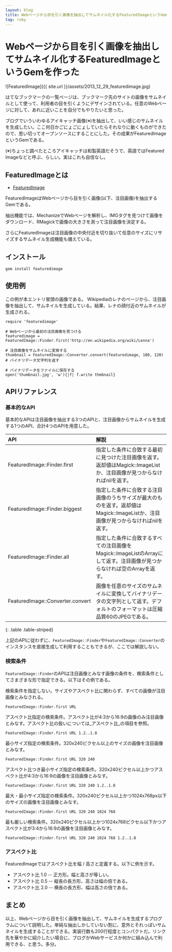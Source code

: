 ```yaml
---
layout: blog
title: Webページから目を引く画像を抽出してサムネイル化するFeaturedImageというGemを作った
tag: ruby
---
```


# Webページから目を引く画像を抽出してサムネイル化するFeaturedImageというGemを作った

![FeaturedImage]({{ site.url }}/assets/2013_12_29_featuredimage.jpg)

はてなブックマークの一覧ページは、ブックマーク先のサイトの画像をサムネイルとして使って、利用者の目を引くようにデザインされている。任意のWebページに対して、あれに近いことを自分でもやりたいと思った。

ブログでいういわゆるアイキャッチ画像(※)を抽出して、いい感じのサムネイルを生成したい。ここ何日かごにょごにょしていたらそれなりに動くものができたので、思い切ってオープンソースにすることにした。その成果がFeaturedImageというGemである。

(※)ちょっと調べたところアイキャッチは和製英語だそうで、英語ではFeatured Imageなどと呼ぶ、らしい。実はこれも自信なし。

## FeaturedImageとは

- [FeaturedImage](https://github.com/xmisao/featuredimage)

FeaturedImageはWebページから目を引く画像(以下、注目画像)を抽出するGemである。

抽出機能では、MechanizeでWebページを解析し、IMGタグを見つけて画像をダウンロード、RMagickで画像の大きさを測って注目画像を決定する。

さらにFeaturedImageは注目画像の中央付近を切り抜いて任意のサイズにリサイズするサムネイル生成機能も備えている。

## インストール

~~~~
gem install featuredimage
~~~~

## 使用例

この例が本エントリ冒頭の画像である。
Wikipediaのレナのページから、注目画像を抽出して、サムネイルを生成している。結果、レナの顔付近のサムネイルが生成される。

~~~~
require 'featuredimage'

# Webページから最初の注目画像を見つける
featuredimage = FeaturedImage::Finder.first('http://en.wikipedia.org/wiki/Lenna')

# 注目画像をサムネイルに変換する
thumbnail = FeaturedImage::Converter.convert(featuredimage, 180, 120) # バイナリデータ文字列を返す

# バイナリデータをファイルに保存する
open('thumbnail.jpg', 'w'){|f| f.write thmbnail}
~~~~

## APIリファレンス

### 基本的なAPI

基本的なAPIは注目画像を抽出する3つのAPIと、注目画像からサムネイルを生成する1つのAPI、合計4つのAPIを用意した。

|API|解説|
|:-|:-|
|FeaturedImage::Finder.first|指定した条件に合致する最初に見つけた注目画像を返す。返却値はMagick::ImageListか、注目画像が見つからなければnilを返す。|
|FeaturedImage::Finder.biggest|指定した条件に合致する注目画像のうちサイズが最大のものを返す。返却値はMagick::ImageListか、注目画像が見つからなければnilを返す。|
|FeaturedImage::Finder.all|指定した条件に合致するすべての注目画像をMagick::ImageListのArrayにして返す。注目画像が見つからなければ空のArrayを返す。|
|FeaturedImage::Converter.convert|画像を任意のサイズのサムネイルに変換してバイナリデータの文字列として返す。デフォルトのフォーマットは圧縮品質60のJPEGである。|
{: .table .table-striped}

上記のAPIに従わずに、`FeaturedImage::Finder`や`FeaturedImage::Converter`のインスタンスを直接生成して利用することもできるが、ここでは解説しない。

### 検索条件

`FeaturedImage::Finder`のAPIは注目画像とみなす画像の条件を、検索条件としてさまざまな形で指定できる。以下はその例である。

検索条件を指定しない。サイズやアスペクト比に関わらず、すべての画像が注目画像とみなされる。

~~~~
FeaturedImage::Finder.first URL
~~~~

アスペクト比指定の検索条件。アスペクト比が4:3から16:9の画像のみ注目画像とみなす。アスペクト比の扱いについては_アスペクト比_の項目を参照。

~~~~
FeaturedImage::Finder.first URL 1.2..1.8
~~~~

最小サイズ指定の検索条件。320x240ピクセル以上のサイズの画像を注目画像とみなす。

~~~~
FeaturedImage::Finder.first URL 320 240
~~~~

アスペクト比つき最小サイズ指定の検索条件。320x240ピクセル以上かつアスペクト比が4:3から16:9の画像を注目画像とみなす。

~~~~
FeaturedImage::Finder.first URL 320 240 1.2..1.8
~~~~

最大・最小サイズ指定の検索条件。320x240ピクセル以上かつ1024x768px以下のサイズの画像を注目画像とみなす。

~~~~
FeaturedImage::Finder.first URL 320 240 1024 768
~~~~

最も厳しい検索条件。320x240ピクセル以上かつ1024x768ピクセル以下かつアスペクト比が3:4から16:9の画像を注目画像とみなす。

~~~~
FeaturedImage::Finder.first URL 320 240 1024 768 1.2..1.8
~~~~

### アスペクト比

FeaturedImageではアスペクト比を幅 / 高さと定義する。以下に例を示す。

- アスペクト比 1.0 -- 正方形。幅と高さが等しい。
- アスペクト比 0.5 -- 縦長の長方形、高さは幅の倍である。
- アスペクト比 2.0 -- 横長の長方形、幅は高さの倍である。

## まとめ

以上、Webページから目を引く画像を抽出して、サムネイルを生成するプログラムについて説明した。単純な抽出しかしていない割に、意外とそれっぽいサムネイルを生成することができる。実装行数も200行程度とコンパクトだ。リンク先を華やかに紹介したい場合に、ブログかWebサービスか何かに組み込んで利用できる、と思う。多分。
